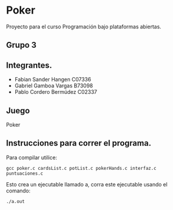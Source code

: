 # Poker
Proyecto para el curso Programación bajo plataformas abiertas.

## Grupo 3

## Integrantes.

- Fabian Sander Hangen C07336
- Gabriel Gamboa Vargas B73098
- Pablo Cordero Bermúdez C02337

## Juego 

Poker

## Instrucciones para correr el programa.

Para compilar utilice:

```console
gcc poker.c cardsList.c potList.c pokerHands.c interfaz.c puntuaciones.c
```

Esto crea un ejecutable llamado a, corra este ejecutable usando el comando:


```console
./a.out
```
